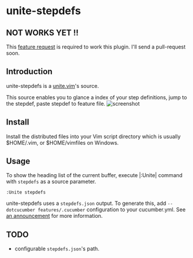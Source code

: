 # unite-stepdefs

## NOT WORKS YET !!

This [feature request]( https://github.com/moro/cucumber/commit/e94e76d05febec5500ecf4cf6e8548eb130b61dc) is required to work this plugin.  I'll send a pull-request soon.

## Introduction

unite-stepdefs is a [unite.vim](https://github.com/Shougo/unite.vim)'s source.

This source enables you to glance a index of your step definitions, jump to the stepdef, paste stepdef to feature file.
![screenshot](https://img.skitch.com/20120116-b36577iueui3x78cbf82yfbxj9.png)

## Install

Install the distributed files into your Vim script directory which is usually $HOME/.vim, or $HOME/vimfiles on Windows.

## Usage

To show the heading list of the current buffer, execute |:Unite| command with `stepdefs` as a source parameter.

```
:Unite stepdefs
```

unite-stepdefs uses a `stepdefs.json` output.
To generate this, add `--dotcucumber features/.cucumber` configuration to your cucumber.yml.
See [an announcement](https://groups.google.com/forum/#!topic/cukes/minS8B_s_xs) for more information.

## TODO

- configurable `stepdefs.json`'s path.


